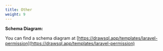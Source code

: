 ```yaml
---
title: Other
weight: 9
---
```


**Schema Diagram:**

You can find a schema diagram at [https://drawsql.app/templates/laravel-permission](https://drawsql.app/templates/laravel-permission)
